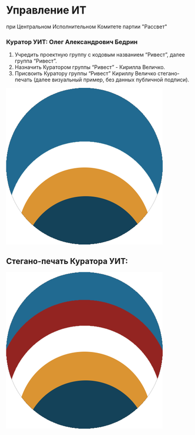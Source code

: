 # Управление ИТ 
при Центральном Исполнительном Комитете партии "Рассвет"
### Куратор УИТ: Олег Александрович Бедрин

1) Учредить проектную группу с кодовым названием “Ривест”, далее группа “Ривест”.
2) Назначить Куратором группы “Ривест” - Кирилла Величко.
3) Присвоить Куратору группы “Ривест” Кириллу Величко стегано-печать (далее визуальный пример, без данных публичной подписи).

![Знак Куратора группы Ривест - Кирилл Величко](./Знак_Куратора_группы_Ривест_Кирилл_Величко.png)
## Стегано-печать Куратора УИТ:
![Знак Куратора УИТ - Олег Александрович Бедрин](./Стегано_печать_Куратор_УИТ_Инструкция_3.png)

